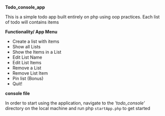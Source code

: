 **Todo_console_app**

This is a simple todo app built entirely on php using oop practices.
Each list of todo will contains items

**Functionality/ App Menu**
- Create a list with items
- Show all Lists
- Show the Items in a List
- Edit List Name
- Edit List Items
- Remove a List
- Remove List Item
- Pin list (Bonus)
- Quit!

**console file**

In order to start using the application, navigate to the _'todo_console'_ directory on the local machine and run php `startApp.php` to get started